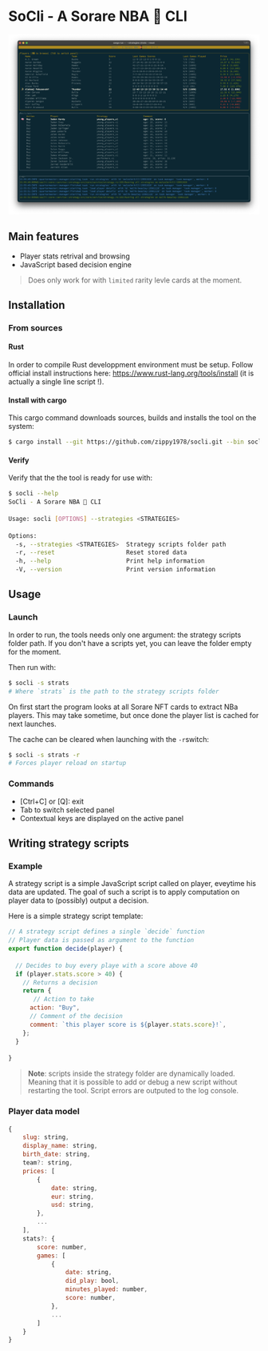 # SoCli - A Sorare NBA 🏀 CLI 

![](./docs/screenshot.png)

## Main features

- Player stats retrival and browsing
- JavaScript based decision engine

> Does only work for with `limited` rarity levle cards at the moment.



## Installation

### From sources

#### Rust

In order to compile Rust developpment environment must be setup.
Follow official install instructions here: https://www.rust-lang.org/tools/install (it is actually a single line script !).

#### Install with cargo

This cargo command downloads sources, builds and installs the tool on the system:

```bash
$ cargo install --git https://github.com/zippy1978/socli.git --bin socli 
```

#### Verify

Verify that the the tool is ready for use with:

```bash
$ socli --help
SoCli - A Sorare NBA 🏀 CLI

Usage: socli [OPTIONS] --strategies <STRATEGIES>

Options:
  -s, --strategies <STRATEGIES>  Strategy scripts folder path
  -r, --reset                    Reset stored data
  -h, --help                     Print help information
  -V, --version                  Print version information
```

## Usage

### Launch

In order to run, the tools needs only one argument: the strategy scripts folder path.
If you don't have a scripts yet, you can leave the folder empty for the moment.

Then run with:

```bash
$ socli -s strats
# Where `strats` is the path to the strategy scripts folder
```

On first start the program looks at all Sorare NFT cards to extract NBa players. This may take sometime, but once done the player list is cached for next launches.

The cache can be cleared when launching with the `-r`switch:

```bash
$ socli -s strats -r
# Forces player reload on startup
```



### Commands

- [Ctrl+C] or [Q]: exit
- Tab to switch selected panel
- Contextual keys are displayed on the active panel


## Writing strategy scripts

### Example

A strategy script is a simple JavaScript script called on player, eveytime his data are updated.
The goal of such a script is to apply computation on player data to (possibly) output a decision.

Here is a simple strategy script template:

```js
// A strategy script defines a single `decide` function
// Player data is passed as argument to the function
export function decide(player) {

  // Decides to buy every playe with a score above 40
  if (player.stats.score > 40) {
  	// Returns a decision
  	return {
  	   // Action to take
      action: "Buy",
      // Comment of the decision
      comment: `this player score is ${player.stats.score}!`,
    };
  }

}
```

> **Note**: scripts inside the strategy folder are dynamically loaded. Meaning that it is possible to add or debug a new script without restarting the tool.
> Script errors are outputed to the log console.

### Player data model

```js
{
	slug: string,
	display_name: string,
	birth_date: string,
	team?: string,
	prices: [
		{
			date: string,
			eur: string,
			usd: string,
		},
		...
	],
	stats?: {
		score: number,
		games: [
			{
				date: string,
				did_play: bool,
				minutes_played: number,
				score: number,
			},
			...
		]
	}
}
```
